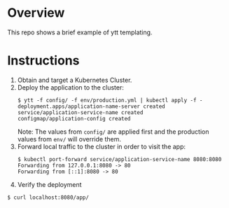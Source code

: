 # Overview

This repo shows a brief example of ytt templating. 
# Instructions

1. Obtain and target a Kubernetes Cluster.
2. Deploy the application to the cluster:
   ```console
   $ ytt -f config/ -f env/production.yml | kubectl apply -f -
   deployment.apps/application-name-server created
   service/application-service-name created
   configmap/application-config created
   ```
   Note: The values from `config/` are applied first and the production values from `env/` will override them. 
3. Forward local traffic to the cluster in order to visit the app:
    ```console
   $ kubectl port-forward service/application-service-name 8080:8080
   Forwarding from 127.0.0.1:8080 -> 80
   Forwarding from [::1]:8080 -> 80
    ```
4.   Verify the deployment
   ```console
   $ curl localhost:8080/app/
   ``` 
